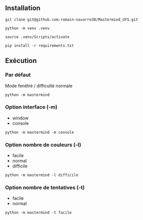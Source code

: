 ## Installation
`git clone git@github.com:romain-navarro38/Mastermind_UYS.git`

`python -m venv .venv`

`source .venv/Scripts/activate`

`pip install -r requirements.txt`

##  Exécution
### Par défaut
Mode fenêtré / difficulté normale

`python -m mastermind`
### Option interface (-m)
- window
- console

`python -m mastermind -m console`
### Option nombre de couleurs (-l)
- facile
- normal
- difficile

`python -m mastermind -l difficile`
### Option nombre de tentatives (-t)
- facile
- normal

`python -m mastermind -t facile`